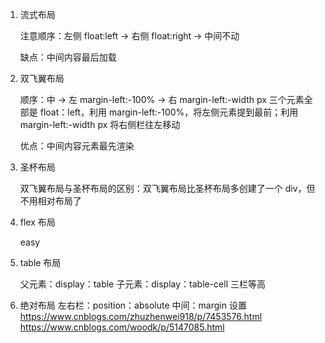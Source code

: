 <!-- @format -->

1. 流式布局

   注意顺序：左侧 float:left -> 右侧 float:right -> 中间不动

   缺点：中间内容最后加载

2. 双飞翼布局

   顺序：中 -> 左 margin-left:-100% -> 右 margin-left:-width px
   三个元素全部是 float：left，利用 margin-left:-100%，将左侧元素提到最前；利用 margin-left:-width px 将右侧栏往左移动

   优点：中间内容元素最先渲染

3. 圣杯布局

   双飞翼布局与圣杯布局的区别：双飞翼布局比圣杯布局多创建了一个 div，但不用相对布局了

4. flex 布局

   easy

5. table 布局

   父元素：display：table
   子元素：display：table-cell
   三栏等高

6. 绝对布局
   左右栏：position：absolute
   中间：margin 设置
   https://www.cnblogs.com/zhuzhenwei918/p/7453576.html
   https://www.cnblogs.com/woodk/p/5147085.html
